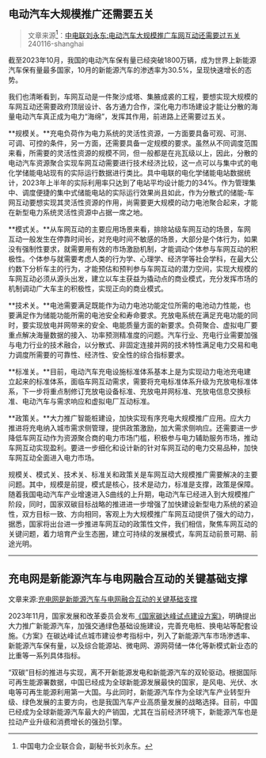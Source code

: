 ## 电动汽车大规模推广还需要五关

>文章来源[^1]：[中电联刘永东:电动汽车大规模推广车网互动还需要过五关](https://mp.weixin.qq.com/s/asLzjuCq4-HiwVbthAez1Q)
>240116-shanghai

[^1]:中国电力企业联合会，副秘书长刘永东。

截至2023年10月，我国的电动汽车保有量已经突破1800万辆，成为世界上新能源汽车保有量最多国家，10月的新能源汽车的渗透率为30.5%，呈现快速增长的态势。

我们也清晰看到，车网互动是一件聚沙成塔、集腋成裘的工程，要想实现大规模的车网互动还需要政府顶层设计、各方通力合作，深化电力市场建设才能让分散的海量电动汽车真正成为电力“海绵”，发挥其作用，前进路上还需要过五关。

**规模关。**充电负荷作为电力系统的灵活性资源，一方面要具备可观、可测、可调、可控的条件，另一方面，还需要具备一定规模的要求。虽然从不同调度范围来看，所需要的灵活性资源的规模不同，但一般都是在兆瓦级以上，因此，分散的电动汽车资源聚合实现车网互动需要进行技术经济比较，这一点可以与集中式的电化学储能电站现有的实际运行数据进行类比。具中电联的电化学储能电站数据统计，2023年上半年的实际利用率只达到了电站平均设计能力的34%。作为管理集中、调度便捷的集中式储能电站的实际运行效果尚且如此，作为分散式的储能-车网互动要想实现其灵活性资源的作用，尚需要更大规模的动力电池聚合起来，才能在新型电力系统灵活性资源中占据一席之地。

**模式关。**从车网互动的主要应用场景来看，排除站级车网互动的场景，车网互动一般发生在停靠时间长，对充电时间不敏感的场景，大部分是个体行为，如果没有强制性要求，就需要用有效的市场激励机制，才能调动个体参与车网互动的积极性。个体参与就需要考虑人类的行为学、心理学、经济学等社会学科，在最大公约数下分析车主的行为，才能预估和预判参与车网互动的潜力空间，实现大规模的车网互动必须从源头出发，建立以车主获益为撬动点的商业模式，充分发挥市场的机制调动广大车主的积极性，实现正向的商业模式。

**技术关。**电池需要满足既能作为动力电池功能定位所需的电池动力性能，也要满足作为储能功能所需的电池安全和寿命要求。充放电系统在满足充电功能的同时，要实现放电并网带来的安全、电能质量方面的新要求。负荷聚合、虚拟电厂要重点解决海量数据的接入、功率预测精准度的问题。汽车行业、充电行业需要加强与电力行业的技术融合，以分散式、非固定连接并网的技术特性满足电力交易和电力调度所需要的可靠性、经济性、安全性的综合指标要求。

**标准关。**目前，电动汽车充电设施标准体系基本上是为实现动力电池充电建立起来的标准体系，面临车网互动需求，需要将充电标准体系升级为充放电标准体系，下一步将重点制修订充放电设备标准、充放电并网标准、充放电信息交换标准、电动汽车与需求响应和虚拟电厂互动标准。

**政策关。**大力推广智能桩建设，加快实现有序充电大规模推广应用。应大力推进将充电纳入城市需求侧管理，提供政策激励，加大需求侧响应。还需要进一步降低车网互动作为资源聚合商的电力市场门槛，积极参与电力辅助服务市场，推动车网互动实现盈利。要进一步细化和设计新的针对车网互动的电力交易品种，加快车网互动全面进入电力市场。

规模关、模式关、技术关、标准关和政策关是车网互动大规模推广需要解决的主要问题。其中，规模是前提，模式是核心，技术是动力，标准是支撑，政策是保障。随着我国电动汽车产业增速进入S曲线的上升期，电动汽车已经进入到大规模推广阶段，同时，国家双碳目标战略的推进进一步增强了加快建设新型电力系统的紧迫性，双方目标一致、方向相同，客观上为大规模推广车网互动提供了强大的动力，据悉，国家将出台进一步推进车网互动的政策性文件，我们相信，聚焦车网互动的关键问题，着力培育产业生态圈，建立可持续的发展模式，车网互动前景可期、前途光明。

---

## 充电网是新能源汽车与电网融合互动的关键基础支撑

文章来源:[充电网是新能源汽车与电网融合互动的关键基础支撑](http://www.news.cn/auto/20240103/f8776892466f4a39b7737874e094a983/c.html)

2023年11月，国家发展和改革委员会发布[《国家碳达峰试点建设方案》](https://www.ndrc.gov.cn/xwdt/tzgg/202311/t20231106_1361806.html)，明确提出大力推广新能源汽车，加强交通绿色基础设施建设，完善充电桩、换电站等配套设施。《方案》在碳达峰试点城市建设参考指标中，列入了新能源汽车市场渗透率、新能源汽车保有量，以及综合能源站、微电网、源网荷储一体化等新模式新业态的比重等一系列具体指标。

“双碳”目标的推进与实现，离不开新能源发电和新能源汽车的双轮驱动。根据国际可再生能源署数据，中国已经成为全球新能源发展最快的国家，是风电、光伏、水电等可再生能源利用第一大国。与此同时，新能源汽车作为全球汽车产业转型升级、绿色发展的主要方向，也是我国汽车产业高质量发展的战略选择。目前，中国已经成为全球新能源汽车最大的产销国，尤其在当前经济环境下，新能源汽车也是拉动产业升级和消费增长的强劲引擎。




